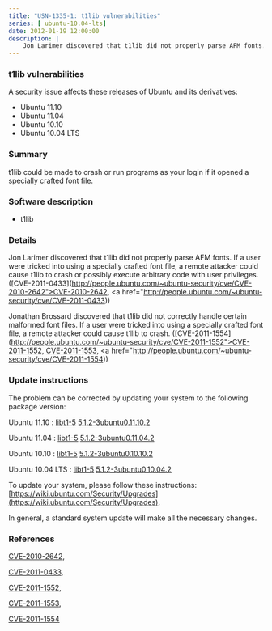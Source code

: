 ```yaml
---
title: "USN-1335-1: t1lib vulnerabilities"
series: [ ubuntu-10.04-lts]
date: 2012-01-19 12:00:00
description: |
    Jon Larimer discovered that t1lib did not properly parse AFM fonts. If a user were tricked into using a specially crafted font file, a remote attacker could cause t1lib to crash or possibly execute arbitrary code with user privileges. ([CVE-2011-0433](http://people.ubuntu.com/~ubuntu-security/cve/CVE-2010-2642">CVE-2010-2642</a>, <a href="http://people.ubuntu.com/~ubuntu-security/cve/CVE-2011-0433))
--- 
```

 
### t1lib vulnerabilities

A security issue affects these releases of Ubuntu and its derivatives:

* Ubuntu 11.10
* Ubuntu 11.04
* Ubuntu 10.10
* Ubuntu 10.04 LTS

### Summary

t1lib could be made to crash or run programs as your login if it opened a specially crafted font file.

### Software description

* t1lib 

### Details

Jon Larimer discovered that t1lib did not properly parse AFM fonts. If a user were tricked into using a specially crafted font file, a remote attacker could cause t1lib to crash or possibly execute arbitrary code with user privileges. ([CVE-2011-0433](http://people.ubuntu.com/~ubuntu-security/cve/CVE-2010-2642">CVE-2010-2642</a>, <a href="http://people.ubuntu.com/~ubuntu-security/cve/CVE-2011-0433))

Jonathan Brossard discovered that t1lib did not correctly handle certain malformed font files. If a user were tricked into using a specially crafted font file, a remote attacker could cause t1lib to crash. ([CVE-2011-1554](http://people.ubuntu.com/~ubuntu-security/cve/CVE-2011-1552">CVE-2011-1552</a>, <a href="http://people.ubuntu.com/~ubuntu-security/cve/CVE-2011-1553">CVE-2011-1553</a>, <a href="http://people.ubuntu.com/~ubuntu-security/cve/CVE-2011-1554)) 

### Update instructions

The problem can be corrected by updating your system to the following package version:

Ubuntu 11.10
 : [libt1-5](https://launchpad.net/ubuntu/+source/t1lib) <span> [5.1.2-3ubuntu0.11.10.2](https://launchpad.net/ubuntu/+source/t1lib/5.1.2-3ubuntu0.11.10.2) </span> 

Ubuntu 11.04
 : [libt1-5](https://launchpad.net/ubuntu/+source/t1lib) <span> [5.1.2-3ubuntu0.11.04.2](https://launchpad.net/ubuntu/+source/t1lib/5.1.2-3ubuntu0.11.04.2) </span> 

Ubuntu 10.10
 : [libt1-5](https://launchpad.net/ubuntu/+source/t1lib) <span> [5.1.2-3ubuntu0.10.10.2](https://launchpad.net/ubuntu/+source/t1lib/5.1.2-3ubuntu0.10.10.2) </span> 

Ubuntu 10.04 LTS
 : [libt1-5](https://launchpad.net/ubuntu/+source/t1lib) <span> [5.1.2-3ubuntu0.10.04.2](https://launchpad.net/ubuntu/+source/t1lib/5.1.2-3ubuntu0.10.04.2) </span> 

To update your system, please follow these instructions: [https://wiki.ubuntu.com/Security/Upgrades](https://wiki.ubuntu.com/Security/Upgrades).

In general, a standard system update will make all the necessary changes. 

### References

 [CVE-2010-2642](http://people.ubuntu.com/~ubuntu-security/cve/CVE-2010-2642), 

 [CVE-2011-0433](http://people.ubuntu.com/~ubuntu-security/cve/CVE-2011-0433), 

 [CVE-2011-1552](http://people.ubuntu.com/~ubuntu-security/cve/CVE-2011-1552), 

 [CVE-2011-1553](http://people.ubuntu.com/~ubuntu-security/cve/CVE-2011-1553), 

 [CVE-2011-1554](http://people.ubuntu.com/~ubuntu-security/cve/CVE-2011-1554)
 
